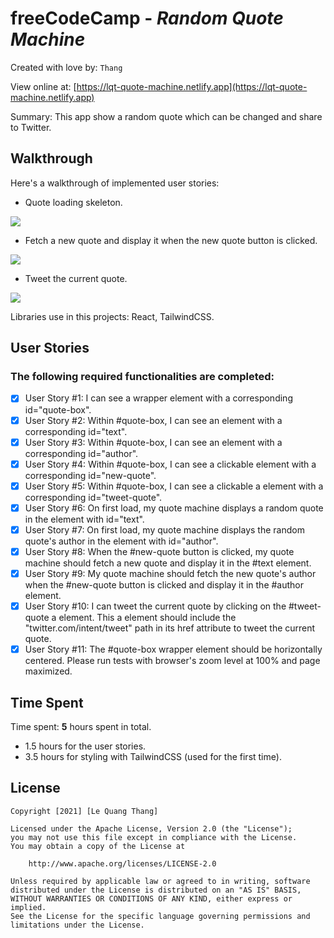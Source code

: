 # freeCodeCamp - _Random Quote Machine_

Created with love by: `Thang`

View online at: [https://lqt-quote-machine.netlify.app](https://lqt-quote-machine.netlify.app)

Summary: This app show a random quote which can be changed and share to Twitter.

## Walkthrough

Here's a walkthrough of implemented user stories:

- Quote loading skeleton.

<a href="https://lqt-quote-machine.netlify.app"><img src="http://g.recordit.co/TIOV0GyF5G.gif" max-height="400"></a>

- Fetch a new quote and display it when the new quote button is clicked.

<a href="https://lqt-quote-machine.netlify.app"><img src="http://g.recordit.co/spUhPRoacn.gif" max-height="400"></a>

- Tweet the current quote.

<a href="https://lqt-quote-machine.netlify.app"><img src="http://g.recordit.co/An1rEkSjPl.gif" max-height="400"></a>

<!-- TODO: 🎬 Make a gif and show here -->

Libraries use in this projects: React, TailwindCSS.

## User Stories

### The following **required** functionalities are completed:

- [x] User Story #1: I can see a wrapper element with a corresponding id="quote-box".
- [x] User Story #2: Within #quote-box, I can see an element with a corresponding id="text".
- [x] User Story #3: Within #quote-box, I can see an element with a corresponding id="author".
- [x] User Story #4: Within #quote-box, I can see a clickable element with a corresponding id="new-quote".
- [x] User Story #5: Within #quote-box, I can see a clickable a element with a corresponding id="tweet-quote".
- [x] User Story #6: On first load, my quote machine displays a random quote in the element with id="text".
- [x] User Story #7: On first load, my quote machine displays the random quote's author in the element with id="author".
- [x] User Story #8: When the #new-quote button is clicked, my quote machine should fetch a new quote and display it in the #text element.
- [x] User Story #9: My quote machine should fetch the new quote's author when the #new-quote button is clicked and display it in the #author element.
- [x] User Story #10: I can tweet the current quote by clicking on the #tweet-quote a element. This a element should include the "twitter.com/intent/tweet" path in its href attribute to tweet the current quote.
- [x] User Story #11: The #quote-box wrapper element should be horizontally centered. Please run tests with browser's zoom level at 100% and page maximized.

## Time Spent

Time spent: **5** hours spent in total.

- 1.5 hours for the user stories.
- 3.5 hours for styling with TailwindCSS (used for the first time).

## License

    Copyright [2021] [Le Quang Thang]

    Licensed under the Apache License, Version 2.0 (the "License");
    you may not use this file except in compliance with the License.
    You may obtain a copy of the License at

        http://www.apache.org/licenses/LICENSE-2.0

    Unless required by applicable law or agreed to in writing, software
    distributed under the License is distributed on an "AS IS" BASIS,
    WITHOUT WARRANTIES OR CONDITIONS OF ANY KIND, either express or implied.
    See the License for the specific language governing permissions and
    limitations under the License.

